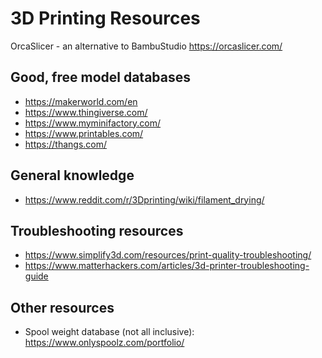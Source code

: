 # 3D Printing Resources

OrcaSlicer - an alternative to BambuStudio
https://orcaslicer.com/

## Good, free model databases
- https://makerworld.com/en
- https://www.thingiverse.com/
- https://www.myminifactory.com/
- https://www.printables.com/
- https://thangs.com/

## General knowledge
- https://www.reddit.com/r/3Dprinting/wiki/filament_drying/

## Troubleshooting resources
- https://www.simplify3d.com/resources/print-quality-troubleshooting/
- https://www.matterhackers.com/articles/3d-printer-troubleshooting-guide

## Other resources
- Spool weight database (not all inclusive): https://www.onlyspoolz.com/portfolio/
